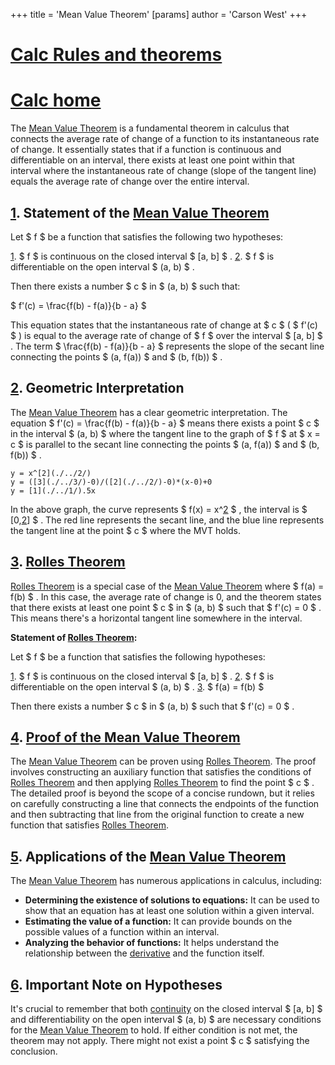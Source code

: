 +++
 title = 'Mean Value Theorem'
[params]
	author = 'Carson West'
+++
# [Calc Rules and theorems](./../calc-rules-and-theorems/)
# [Calc home](./../calc-home/)

The [Mean Value Theorem](./../mean-value-theorem/) is a fundamental theorem in calculus that connects the average rate of change of a function to its instantaneous rate of change.  It essentially states that if a function is continuous and differentiable on an interval, there exists at least one point within that interval where the instantaneous rate of change (slope of the tangent line) equals the average rate of change over the entire interval.

## [1](./../1/).  Statement of the [Mean Value Theorem](./../mean-value-theorem/) 
Let  $ f $  be a function that satisfies the following two hypotheses:

[1](./../1/).  $ f $  is continuous on the closed interval  $ [a, b] $ .
[2](./../2/).  $ f $  is differentiable on the open interval  $ (a, b) $ .

Then there exists a number  $ c $  in  $ (a, b) $  such that:

 $ f'(c) = \frac{f(b) - f(a)}{b - a} $ 


This equation states that the instantaneous rate of change at  $ c $  ( $ f'(c) $ ) is equal to the average rate of change of  $ f $  over the interval  $ [a, b] $ .  The term  $ \frac{f(b) - f(a)}{b - a} $  represents the slope of the secant line connecting the points  $ (a, f(a)) $  and  $ (b, f(b)) $ .


## [2](./../2/).  Geometric Interpretation

The [Mean Value Theorem](./../mean-value-theorem/) has a clear geometric interpretation. The equation  $ f'(c) = \frac{f(b) - f(a)}{b - a} $  means there exists a point  $ c $  in the interval  $ (a, b) $  where the tangent line to the graph of  $ f $  at  $ x = c $  is parallel to the secant line connecting the points  $ (a, f(a)) $  and  $ (b, f(b)) $ .

```desmos-graph
y = x^[2](./../2/)
y = ([3](./../3/)-0)/([2](./../2/)-0)*(x-0)+0
y = [1](./../1/).5x
```

In the above graph, the curve represents  $ f(x) = x^[2](./../2/) $ , the interval is  $ [0,[2](./../2/)] $ . The red line represents the secant line, and the blue line represents the tangent line at the point  $ c $  where the MVT holds.


## [3](./../3/).  [Rolles Theorem](./../rolles-theorem/)

[Rolles Theorem](./../rolles-theorem/) is a special case of the [Mean Value Theorem](./../mean-value-theorem/) where  $ f(a) = f(b) $ .  In this case, the average rate of change is 0, and the theorem states that there exists at least one point  $ c $  in  $ (a, b) $  such that  $ f'(c) = 0 $ .  This means there's a horizontal tangent line somewhere in the interval.

**Statement of [Rolles Theorem](./../rolles-theorem/):**

Let  $ f $  be a function that satisfies the following hypotheses:

[1](./../1/).  $ f $  is continuous on the closed interval  $ [a, b] $ .
[2](./../2/).  $ f $  is differentiable on the open interval  $ (a, b) $ .
[3](./../3/).  $ f(a) = f(b) $ 

Then there exists a number  $ c $  in  $ (a, b) $  such that  $ f'(c) = 0 $ .


## [4](./../4/).  [Proof of the Mean Value Theorem](./../proof-of-the-mean-value-theorem/)

The [Mean Value Theorem](./../mean-value-theorem/) can be proven using [Rolles Theorem](./../rolles-theorem/).  The proof involves constructing an auxiliary function that satisfies the conditions of [Rolles Theorem](./../rolles-theorem/) and then applying [Rolles Theorem](./../rolles-theorem/) to find the point  $ c $ .  The detailed proof is beyond the scope of a concise rundown, but it relies on carefully constructing a line that connects the endpoints of the function and then subtracting that line from the original function to create a new function that satisfies [Rolles Theorem](./../rolles-theorem/).


## [5](./../5/).  Applications of the [Mean Value Theorem](./../mean-value-theorem/) 
The [Mean Value Theorem](./../mean-value-theorem/) has numerous applications in calculus, including:

* **Determining the existence of solutions to equations:** It can be used to show that an equation has at least one solution within a given interval.
* **Estimating the value of a function:** It can provide bounds on the possible values of a function within an interval.
* **Analyzing the behavior of functions:** It helps understand the relationship between the [derivative](./../derivative/) and the function itself.


## [6](./../6/).  Important Note on Hypotheses

It's crucial to remember that both [continuity](./../continuity/) on the closed interval  $ [a, b] $  and differentiability on the open interval  $ (a, b) $  are necessary conditions for the [Mean Value Theorem](./../mean-value-theorem/) to hold.  If either condition is not met, the theorem may not apply.  There might not exist a point  $ c $  satisfying the conclusion.
